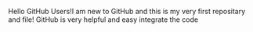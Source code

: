 Hello GitHub Users!I am new to GitHub and this is my very first 
repositary and file!
GitHub is very helpful and easy integrate the code
